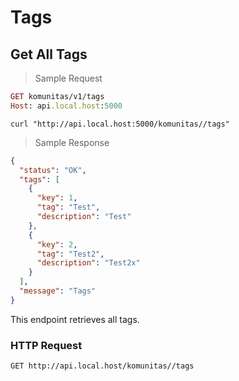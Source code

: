 # Tags

## Get All Tags

> Sample Request

```ruby
GET komunitas/v1/tags
Host: api.local.host:5000
```

```shell
curl "http://api.local.host:5000/komunitas//tags"
```

> Sample Response


```json
{
  "status": "OK",
  "tags": [
    {
      "key": 1,
      "tag": "Test",
      "description": "Test"
    },
    {
      "key": 2,
      "tag": "Test2",
      "description": "Test2x"
    }
  ],
  "message": "Tags"
}
```


This endpoint retrieves all tags.

### HTTP Request

`GET http://api.local.host/komunitas//tags `
